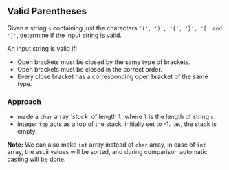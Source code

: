 ## Valid Parentheses

Given a string `s` containing just the characters `'(', ')', '{', '}', '[' and ']'`, determine if the input string is valid.

An input string is valid if:

* Open brackets must be closed by the same type of brackets.
* Open brackets must be closed in the correct order.
* Every close bracket has a corresponding open bracket of the same type.

### Approach

- made a `char` array *'stack'* of length `l`, where `l` is the length of string `s`.
- integer `top` acts as a top of the stack, initially set to -1. i.e., the stack is empty.

**Note:** We can also make `int` array instead of `char` array, in case of `int` array, the ascii values will be sorted, and during comparison automatic casting will be done.

